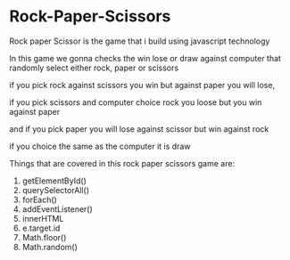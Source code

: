 # Rock-Paper-Scissors

Rock paper Scissor is the game that i build using javascript technology

In this game we gonna checks the win lose or draw against computer that randomly select either rock, paper or scissors

if you pick rock against scissors you win but against paper you will lose,

if you pick scissors and computer choice rock you loose but you win against paper

and if you pick paper you will lose against scissor but win against rock

if you choice the same as the computer it is draw

Things that are covered in this rock paper scissors game are:

1. getElementById()
2. querySelectorAll()
3. forEach()
4. addEventListener()
5. innerHTML
6. e.target.id
7. Math.floor()
8. Math.random()
